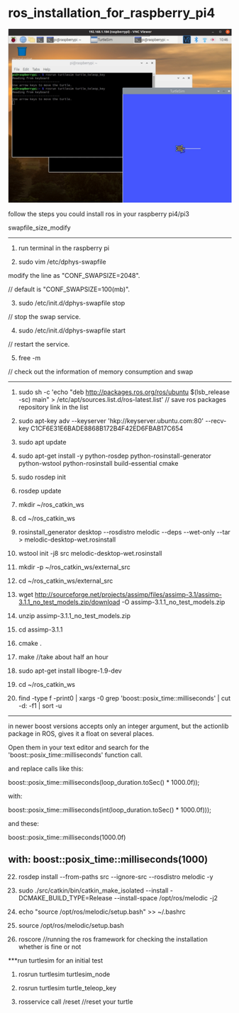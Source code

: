 # ros_installation_for_raspberry_pi4

![](https://github.com/smiletoeveryone/ros_installation_for_raspberry_pi4/blob/master/Screenshot_20191020-174718_VNC%20Viewer.jpg)

follow the steps you could install ros in your raspberry pi4/pi3 

swapfile_size_modify

-------------------------------------------------------------------------------------

1. run terminal in the raspberry pi

2. sudo vim /etc/dphys-swapfile

modify the line as "CONF_SWAPSIZE=2048".

// default is "CONF_SWAPSIZE=100(mb)".

3. sudo /etc/init.d/dphys-swapfile stop

// stop the swap service.

4. sudo /etc/init.d/dphys-swapfile start

// restart the service.

5. free -m

// check out the information of memory consumption and swap

---------------------------------------------------------------------------------------

1. sudo sh -c 'echo "deb  http://packages.ros.org/ros/ubuntu  $(lsb_release -sc) main" > /etc/apt/sources.list.d/ros-latest.list'  // save ros packages repository link in the list 

2. sudo apt-key adv --keyserver 'hkp://keyserver.ubuntu.com:80' --recv-key C1CF6E31E6BADE8868B172B4F42ED6FBAB17C654
3. sudo apt update

4. sudo apt-get install -y python-rosdep python-rosinstall-generator python-wstool python-rosinstall build-essential  cmake
5. sudo rosdep init

6. rosdep update 

7. mkdir ~/ros_catkin_ws

8. cd ~/ros_catkin_ws

9. rosinstall_generator desktop --rosdistro melodic --deps --wet-only --tar > melodic-desktop-wet.rosinstall

10. wstool init -j8 src melodic-desktop-wet.rosinstall

11. mkdir -p ~/ros_catkin_ws/external_src

12. cd ~/ros_catkin_ws/external_src

13. wget http://sourceforge.net/projects/assimp/files/assimp-3.1/assimp-3.1.1_no_test_models.zip/download -O assimp-3.1.1_no_test_models.zip

14. unzip assimp-3.1.1_no_test_models.zip

15. cd assimp-3.1.1

16. cmake .

17. make //take about half an hour

18. sudo apt-get install  libogre-1.9-dev

19. cd ~/ros_catkin_ws

20. find -type f -print0 | xargs -0 grep 'boost::posix_time::milliseconds' | cut -d: -f1 | sort -u
-----------------------------------------------------------------------------
in newer boost versions accepts only an integer argument, but the actionlib package in ROS, gives it a float on several places.

Open them in your text editor and search for the
'boost::posix_time::milliseconds' function call.

and replace calls like this:

boost::posix_time::milliseconds(loop_duration.toSec() * 1000.0f));

with:

boost::posix_time::milliseconds(int(loop_duration.toSec() * 1000.0f)));

and these:

boost::posix_time::milliseconds(1000.0f)

with:
boost::posix_time::milliseconds(1000)
-----------------------------------------------------------------------------
22. rosdep install --from-paths src --ignore-src --rosdistro melodic -y

23. sudo ./src/catkin/bin/catkin_make_isolated --install -DCMAKE_BUILD_TYPE=Release --install-space /opt/ros/melodic -j2

24. echo "source /opt/ros/melodic/setup.bash" >> ~/.bashrc

25. source /opt/ros/melodic/setup.bash

26. roscore  //running the ros framework for checking the installation whether is fine or not

***run turtlesim for an initial test

1. rosrun turtlesim turtlesim_node

2. rosrun turtlesim turtle_teleop_key

3. rosservice call /reset //reset your turtle

